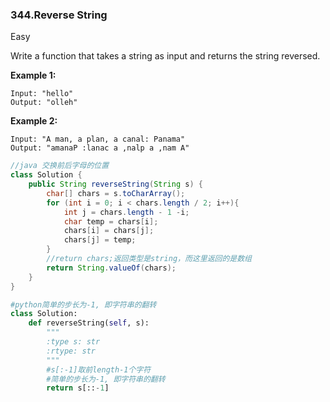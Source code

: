 ### 344.Reverse String

Easy

Write a function that takes a string as input and returns the string reversed.

**Example 1:**

```
Input: "hello"
Output: "olleh"
```

**Example 2:**

```
Input: "A man, a plan, a canal: Panama"
Output: "amanaP :lanac a ,nalp a ,nam A"
```

````java
//java 交换前后字母的位置
class Solution {
    public String reverseString(String s) {
        char[] chars = s.toCharArray();
        for (int i = 0; i < chars.length / 2; i++){
            int j = chars.length - 1 -i;
            char temp = chars[i];
            chars[i] = chars[j];
            chars[j] = temp;
        }
        //return chars;返回类型是string，而这里返回的是数组
        return String.valueOf(chars);
    }
}
````

````python
#python简单的步长为-1, 即字符串的翻转
class Solution:
    def reverseString(self, s):
        """
        :type s: str
        :rtype: str
        """
        #s[:-1]取前length-1个字符
        #简单的步长为-1, 即字符串的翻转
        return s[::-1]
````



